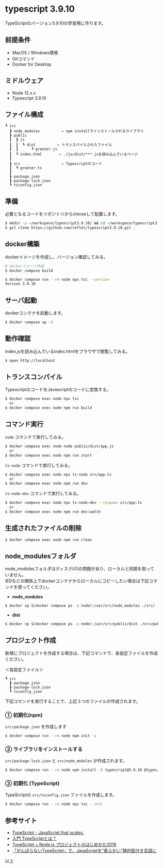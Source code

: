 # typescript 3.9.10
TypeScriptのバージョン3.9.10の学習用に作ります。

## 前提条件
- MacOS / Windows環境
- Gitコマンド
- Docker for Desktop

## ミドルウェア
- Node 12.x.x
- Typescript 3.9.10

## ファイル構成
```
┗ src
  ┣ node_modules          ← npm installでインストールされるライブラリ
  ┣ public
  ┃  ┣ js
  ┃  ┃  ┗ dist          ← トランスパイルされたファイル
  ┃  ┃      ┗ greeter.js
  ┃  ┗ index.html        ← ./js/dist/***.jsを読み込んでいるページ
  ┃
  ┣ src                   ← Typescriptのコード
  ┃  ┗ greeter.ts
  ┃
  ┣ package.json
  ┣ package-lock.json
  ┗ tsconfig.json
```

## 準備
必要となるコードをリポジトリからclonseして配置します。
```bash
$ mkdir -p ~/workspace/typescript3.9.10/ && cd ~/workspace/typescript3.9.10
$ git clone https://github.com/reflet/typescript3.9.10.git .
```

## docker構築
dockerイメージを作成し、バージョン確認してみる。

```bash
# dockerイメージ作成
$ docker compose build

$ docker compose run --rm node npx tsc --version
Version 3.9.10
```

## サーバ起動
dockerコンテナを起動します。

```bash
$ docker compose up -d
```

## 動作確認
index.jsを読み込んでいるindex.htmlをブラウザで閲覧してみる。
```bash
$ open http://localhost
```

## トランスコンパイル
TypescriptのコードをJavascriptのコードに変換する。

```bash
$ docker compose exec node npx tsc
  or
$ docker compose exec node npm run build
```

## コマンド実行
`node` コマンドで実行してみる。

```bash
$ docker compose exec node node public/dist/app.js
  or
$ docker compose exec node npm run start
```

`ts-node` コマンドで実行してみる。

```bash
$ docker compose exec node npx ts-node src/app.ts
  or
$ docker compose exec node npm run dev
```

`ts-node-dev` コマンドで実行してみる。

```bash
$ docker compose exec node npx ts-node-dev --respawn src/app.ts
  or
$ docker compose exec node npm run dev:watch
```

## 生成されたファイルの削除

```bash
$ docker compose exec node npm run clean
```

## node_modulesフォルダ
node_modulesフォルダはディスクI/Oの問題があり、ローカルと同期を取っていません。  
IEDなどの関係上でdockerコンテナからローカルにコピーしたい場合は下記コマンドを使ってください。

- **node_modules**
```bash
$ docker cp $(docker compose ps -q node):/usr/src/node_modules ./src/
```

- **dist**
```bash
$ docker cp $(docker compose ps -q node):/usr/src/public/dist ./src/public/
```

## プロジェクト作成
新規にプロジェクトを作成する場合は、下記コマンドで、各設定ファイルを作成ください。

＜各設定ファイル＞
```
┗ src
  ┣ package.json
  ┣ package-lock.json
  ┗ tsconfig.json
```
下記コマンドを実行することで、上記３つのファイルが作成されます。

### ① 初期化(npm)
`src/package.json` を作成します

```bash
$ docker compose run --rm node npm init -y
```

### ② ライブラリをインストールする
`src/package-lock.json` と `src/node_modules` が作成されます。

```bash
$ docker compose run --rm node npm install -D typescript@3.9.10 @types/node ts-node ts-node-dev rimraf npm-run-all
```

### ③ 初期化 (TypeScript)
TypeScriptの `src/tsconfig.json` ファイルを作成します。

```bash
$ docker compose run --rm node npx tsc --init
```

## 参考サイト
* [TypeScript - JavaScript that scales.](https://www.typescriptlang.org/)
* [入門 TypeScriptとは？](https://www.sejuku.net/blog/93230)
* [TypeScript + Node.js プロジェクトのはじめかた2019](https://qiita.com/notakaos/items/3bbd2293e2ff286d9f49)
* [「がんばらないTypeScript」で、JavaScriptを“柔らかい”静的型付き言語に](https://employment.en-japan.com/engineerhub/entry/2019/04/16/103000)

以上
